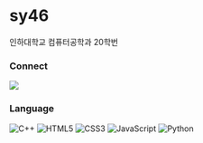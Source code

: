 # sy46
인하대학교 컴퓨터공학과 20학번


### Connect

<a href="https://tmddus0129.tistory.com" target="_blank"><img src="https://img.shields.io/badge/Tistory-000000?style=falt&logo=Blog&logoColor=white"/></a>


### Language

![C++](https://img.shields.io/badge/C++-00599C.svg?&style=for-the-badge&logo=C++&logoColor=white)
![HTML5](https://img.shields.io/badge/HTML5-E34F26.svg?&style=for-the-badge&logo=HTML5&logoColor=white)
![CSS3](https://img.shields.io/badge/CSS3-1572B6.svg?&style=for-the-badge&logo=CSS3&logoColor=white)
![JavaScript](https://img.shields.io/badge/JavaScript-F7DF1E.svg?&style=for-the-badge&logo=JavaScript&logoColor=white)
![Python](https://img.shields.io/badge/Python-3776AB.svg?&style=for-the-badge&logo=Python&logoColor=white)

